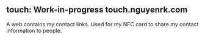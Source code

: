 ## touch: Work-in-progress touch.nguyenrk.com

A web contains my contact links. Used for my NFC card to share my contact information to people.
